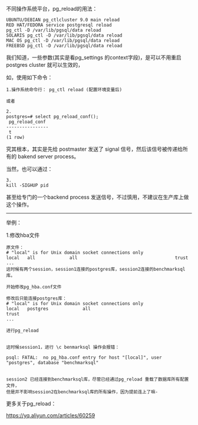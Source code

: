 不同操作系统平台，pg_reload的用法：

```
UBUNTU/DEBIAN pg_ctlcluster 9.0 main reload
RED HAT/FEDORA service postgresql reload
pg_ctl -D /var/lib/pgsql/data reload
SOLARIS pg_ctl -D /var/lib/pgsql/data reload
MAC OS pg_ctl -D /var/lib/pgsql/data reload
FREEBSD pg_ctl -D /var/lib/pgsql/data reload
```

我们知道，一些参数(其实是看pg_settings 的context字段)，是可以不用重启postgres cluster 就可以生效的，

如，使用如下命令：

```
1.操作系统命令行： pg_ctl reload (配置环境变量后)

或者

2.
postgres=# select pg_reload_conf();
 pg_reload_conf 
----------------
 t
(1 row)
```

究其根本，其实是先给 postmaster 发送了 signal 信号，然后该信号被传递给所有的 bakend server process。

当然，也可以通过：

```
3.
kill -SIGHUP pid
```
甚至给专门的一个backend process 发送信号，不过慎用，不建议在生产库上做这个操作。


---------
举例：

1.修改hba文件
```
原文件：
# "local" is for Unix domain socket connections only
local   all             all                                     trust
...
这时候有两个session，session1连接的postgres库，session2连接的benchmarksql库。

开始修改pg_hba.conf文件

修改后只能连接postgres库：
# "local" is for Unix domain socket connections only
local   postgres             all                                     trust
...

进行pg_reload


这时候session1，进行 \c benmarksql 操作会报错：

psql: FATAL:  no pg_hba.conf entry for host "[local]", user "postgres", database "benchmarksql"


session2 已经连接到benchmarksql库，尽管已经通过pg_reload 重载了数据库所有配置文件，
但是并不影响session2在benchmarksql库的所有操作，因为提前连上了嘛-

```

更多关于pg_reload：

https://yq.aliyun.com/articles/60259


